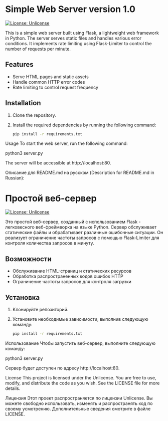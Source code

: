 # Simple Web Server version 1.0

[![License: Unlicense](https://img.shields.io/badge/license-Unlicense-blue.svg)](http://unlicense.org/)

This is a simple web server built using Flask, a lightweight web framework in Python. The server serves static files and handles various error conditions. It implements rate limiting using Flask-Limiter to control the number of requests per minute.

## Features

- Serve HTML pages and static assets
- Handle common HTTP error codes
- Rate limiting to control request frequency

## Installation

1. Clone the repository.
2. Install the required dependencies by running the following command:

   ```bash
   pip install -r requirements.txt

Usage
To start the web server, run the following command:

python3 server.py

The server will be accessible at http://localhost:80.


Описание для README.md на русском (Description for README.md in Russian):

# Простой веб-сервер

[![License: Unlicense](https://img.shields.io/badge/license-Unlicense-blue.svg)](http://unlicense.org/)

Это простой веб-сервер, созданный с использованием Flask - легковесного веб-фреймворка на языке Python. Сервер обслуживает статические файлы и обрабатывает различные ошибочные ситуации. Он реализует ограничение частоты запросов с помощью Flask-Limiter для контроля количества запросов в минуту.

## Возможности

- Обслуживание HTML-страниц и статических ресурсов
- Обработка распространенных кодов ошибок HTTP
- Ограничение частоты запросов для контроля загрузки

## Установка

1. Клонируйте репозиторий.
2. Установите необходимые зависимости, выполнив следующую команду:

   ```bash
   pip install -r requirements.txt


Использование
Чтобы запустить веб-сервер, выполните следующую команду:

python3 server.py

Сервер будет доступен по адресу http://localhost:80.


License
This project is licensed under the Unlicense. You are free to use, modify, and distribute the code as you wish. See the LICENSE file for more details.

Лицензия
Этот проект распространяется по лицензии Unlicense. Вы можете свободно использовать, изменять и распространять код по своему усмотрению. Дополнительные сведения смотрите в файле LICENSE.
